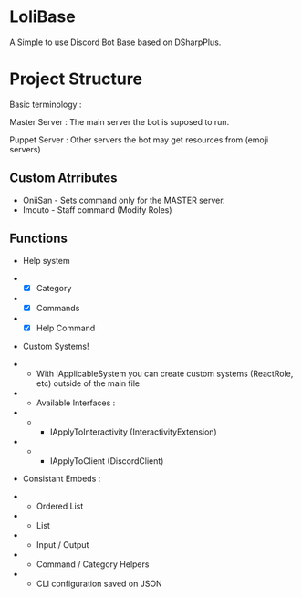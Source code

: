 # LoliBase
A Simple to use Discord Bot Base based on DSharpPlus.

# Project Structure
Basic terminology :

Master Server : The main server the bot is suposed to run.

Puppet Server : Other servers the bot may get resources from (emoji servers)

## Custom Atrributes
- OniiSan - Sets command only for the MASTER server.
 - Imouto - Staff command (Modify Roles)

## Functions 

 - Help system
 -  - [x] Category
 -  - [x] Commands
 - - [x] Help Command
 
 - Custom Systems!
 - - With IApplicableSystem you can create custom systems (ReactRole, etc) outside of the main file 
 - - Available Interfaces :
 - - - IApplyToInteractivity (InteractivityExtension)
 - - - IApplyToClient (DiscordClient)

 - Consistant Embeds :
 - - Ordered List
 - - List
 - - Input / Output
 -  - Command / Category Helpers
 - - CLI configuration saved on JSON

